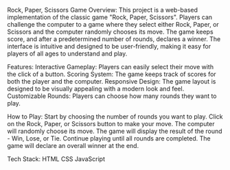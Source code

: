 Rock, Paper, Scissors Game
Overview:
This project is a web-based implementation of the classic game "Rock, Paper, Scissors". 
Players can challenge the computer to a game where they select either Rock, Paper, or Scissors and the computer randomly chooses its move.
The game keeps score, and after a predetermined number of rounds, declares a winner. 
The interface is intuitive and designed to be user-friendly, making it easy for players of all ages to understand and play.

Features:
    Interactive Gameplay: Players can easily select their move with the click of a button.
    Scoring System: The game keeps track of scores for both the player and the computer.
    Responsive Design: The game layout is designed to be visually appealing with a modern look and feel.
    Customizable Rounds: Players can choose how many rounds they want to play.

How to Play:
    Start by choosing the number of rounds you want to play.
    Click on the Rock, Paper, or Scissors button to make your move.
    The computer will randomly choose its move.
    The game will display the result of the round - Win, Lose, or Tie.
    Continue playing until all rounds are completed.
    The game will declare an overall winner at the end.

Tech Stack:
    HTML
    CSS
    JavaScript
